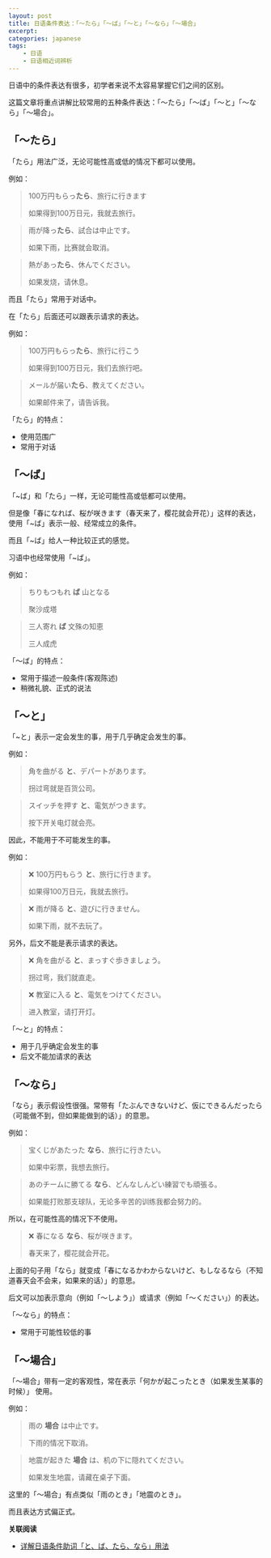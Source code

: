 ```yaml
---
layout: post
title: 日语条件表达：「～たら」「～ば」「～と」「～なら」「～場合」
excerpt: 
categories: japanese
tags:
    - 日语
    - 日语相近词辨析
---
```


日语中的条件表达有很多，初学者来说不太容易掌握它们之间的区别。

这篇文章将重点讲解比较常用的五种条件表达：「～たら」「～ば」「～と」「～なら」「～場合」。

## 「～たら」

「たら」用法广泛，无论可能性高或低的情况下都可以使用。

例如：

> 100万円もらっ**たら**、旅行に行きます
>
> 如果得到100万日元，我就去旅行。

> 雨が降っ**たら**、試合は中止です。
>
> 如果下雨，比赛就会取消。

> 熱があっ**たら**、休んでください。
>
> 如果发烧，请休息。

而且「たら」常用于对话中。

在「たら」后面还可以跟表示请求的表达。

例如：

> 100万円もらっ**たら**、旅行に行こう
>
> 如果得到100万日元，我们去旅行吧。

> メールが届い**たら**、教えてください。
> 
> 如果邮件来了，请告诉我。

「たら」的特点：

* 使用范围广
* 常用于对话

## 「～ば」

「~ば」和「たら」一样，无论可能性高或低都可以使用。

但是像「春になれば、桜が咲きます<span class='more'>（春天来了，樱花就会开花）</span>」这样的表达，使用「~ば」表示一般、经常成立的条件。

而且「~ば」给人一种比较正式的感觉。

习语中也经常使用「~ば」。

例如：

> ちりもつもれ **ば** 山となる
>
> 聚沙成塔

> 三人寄れ **ば** 文殊の知恵
>
> 三人成虎

「～ば」的特点：

- 常用于描述一般条件(客观陈述)
- 稍微礼貌、正式的说法

## 「～と」

「~と」表示一定会发生的事，用于几乎确定会发生的事。

例如：

> 角を曲がる **と**、デパートがあります。
> 
> 拐过弯就是百货公司。

> スイッチを押す **と**、電気がつきます。
> 
> 按下开关电灯就会亮。

因此，不能用于不可能发生的事。

例如：

> ❌ 100万円もらう **と**、旅行に行きます。
> 
> 如果得100万日元，我就去旅行。

> ❌ 雨が降る **と**、遊びに行きません。
>
> 如果下雨，就不去玩了。

另外，后文不能是表示请求的表达。

> ❌ 角を曲がる **と**、まっすぐ歩きましょう。
>
> 拐过弯，我们就直走。

> ❌ 教室に入る **と**、電気をつけてください。
>
> 进入教室，请打开灯。

「～と」的特点：

- 用于几乎确定会发生的事
- 后文不能加请求的表达

## 「～なら」

「なら」表示假设性很强。常带有「たぶんできないけど、仮にできるんだったら<span class='more'>（可能做不到，但如果能做到的话）</span>」的意思。

例如：

> 宝くじがあたった **なら**、旅行に行きたい。
>
> 如果中彩票，我想去旅行。

> あのチームに勝てる **なら**、どんなしんどい練習でも頑張る。
>
> 如果能打败那支球队，无论多辛苦的训练我都会努力的。

所以，在可能性高的情况下不使用。

> ❌ 春になる **なら**、桜が咲きます。
> 
> 春天来了，樱花就会开花。

上面的句子用「なら」就变成「春になるかわからないけど、もしなるなら<span class='more'>（不知道春天会不会来，如果来的话）</span>」的意思。

后文可以加表示意向<span class='more'>（例如「～しよう」）</span>或请求<span class='more'>（例如「～ください」）</span>的表达。

「～なら」的特点：

* 常用于可能性较低的事

## 「～場合」

「～場合」带有一定的客观性，常在表示「何かが起こったとき<span class='more'>（如果发生某事的时候）</span>」 使用。

例如：

> 雨の **場合** は中止です。
>
> 下雨的情况下取消。

> 地震が起きた **場合** は、机の下に隠れてください。
>
> 如果发生地震，请藏在桌子下面。

这里的「～場合」有点类似「雨のとき」「地震のとき」。

而且表达方式偏正式。

**关联阅读**

- [详解日语条件助词「と、ば、たら、なら」用法](/japanese/to-ba-tara-nara/)

